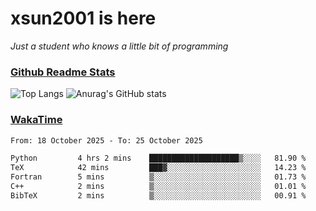 # xsun2001 is here

*Just a student who knows a little bit of programming*

### [Github Readme Stats](https://github.com/anuraghazra/github-readme-stats)

![Top Langs](https://github-readme-stats.vercel.app/api/top-langs/?username=xsun2001&layout=compact&theme=radical) ![Anurag's GitHub stats](https://github-readme-stats.vercel.app/api?username=xsun2001&show_icons=true&theme=radical)

### [WakaTime](https://wakatime.com)

<!--START_SECTION:waka-->

```txt
From: 18 October 2025 - To: 25 October 2025

Python         4 hrs 2 mins    ████████████████████▒░░░░   81.90 %
TeX            42 mins         ███▓░░░░░░░░░░░░░░░░░░░░░   14.23 %
Fortran        5 mins          ▒░░░░░░░░░░░░░░░░░░░░░░░░   01.73 %
C++            2 mins          ▒░░░░░░░░░░░░░░░░░░░░░░░░   01.01 %
BibTeX         2 mins          ▒░░░░░░░░░░░░░░░░░░░░░░░░   00.91 %
```

<!--END_SECTION:waka-->
